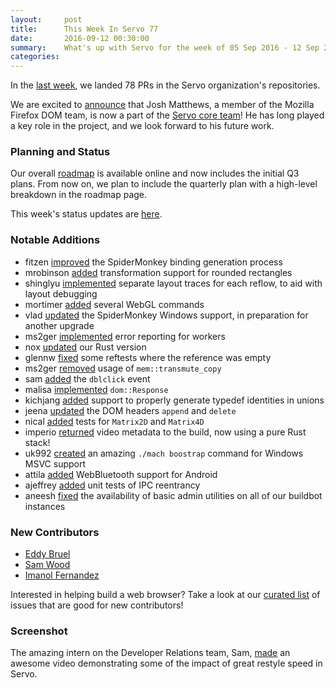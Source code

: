 ```yaml
---
layout:     post
title:      This Week In Servo 77
date:       2016-09-12 00:30:00
summary:    What's up with Servo for the week of 05 Sep 2016 - 12 Sep 2016
categories:
---
```


In the [last week](https://github.com/pulls?page=1&q=is%3Apr+is%3Amerged+closed%3A2016-09-05..2016-09-12+user%3Aservo), we landed 78 PRs in the Servo organization's repositories.

We are excited to [announce](https://groups.google.com/forum/#!topic/mozilla.dev.servo/xzUbuMdaz5o) that Josh Matthews, a member of the Mozilla Firefox DOM team, is now a part of the [Servo core team](https://github.com/servo/servo/wiki/Governance)! He has long played a key role in the project, and we look forward to his future work.

### Planning and Status

Our overall [roadmap](https://github.com/servo/servo/wiki/Roadmap) is available online and now includes the initial Q3 plans. From now on, we plan to include the quarterly plan with a high-level breakdown in the roadmap page.

This week's status updates are [here](http://statusupdates.dev.mozaws.net/project/servo).

### Notable Additions

 - fitzen [improved](https://github.com/servo/mozjs/pull/100) the SpiderMonkey binding generation process
 - mrobinson [added](https://github.com/servo/webrender/pull/399) transformation support for rounded rectangles
 - shinglyu [implemented](https://github.com/servo/servo/pull/13214) separate layout traces for each reflow, to aid with layout debugging
 - mortimer [added](https://github.com/servo/webrender/pull/398) several WebGL commands
 - vlad [updated](https://github.com/servo/mozjs/pull/99) the SpiderMonkey Windows support, in preparation for another upgrade
 - ms2ger [implemented](https://github.com/servo/servo/pull/13193) error reporting for workers
 - nox [updated](https://github.com/servo/servo/pull/13180) our Rust version
 - glennw [fixed](https://github.com/servo/webrender/pull/391) some reftests where the reference was empty
 - ms2ger [removed](https://github.com/servo/servo/pull/13173) usage of `mem::transmute_copy`
 - sam [added](https://github.com/servo/servo/pull/13130) the `dblclick` event
 - malisa [implemented](https://github.com/servo/servo/pull/13058) `dom::Response`
 - kichjang [added](https://github.com/servo/servo/pull/13201) support to properly generate typedef identities in unions
 - jeena [updated](https://github.com/servo/servo/pull/13004) the DOM headers `append` and `delete`
 - nical [added](https://github.com/servo/euclid/pull/163) tests for `Matrix2D` and `Matrix4D`
 - imperio [returned](https://github.com/servo/servo/pull/13094) video metadata to the build, now using a pure Rust stack!
 - uk992 [created](https://github.com/servo/servo/pull/12916) an amazing `./mach boostrap` command for Windows MSVC support
 - attila [added](https://github.com/servo/servo/pull/12875) WebBluetooth support for Android
 - ajeffrey [added](https://github.com/servo/ipc-channel/pull/95) unit tests of IPC reentrancy
 - aneesh [fixed](https://github.com/servo/saltfs/pull/335) the availability of basic admin utilities on all of our buildbot instances

### New Contributors

 - [Eddy Bruel](https://github.com/ejpbruel)
 - [Sam Wood](https://github.com/samuknet)
 - [Imanol Fernandez](https://github.com/MortimerGoro)

Interested in helping build a web browser? Take a look at our [curated list](https://starters.servo.org/) of issues that are good for new contributors!

### Screenshot

The amazing intern on the Developer Relations team, Sam, [made](https://www.youtube.com/watch?v=Ry_RktGLKq4) an awesome video demonstrating some of the impact of great restyle speed in Servo.
